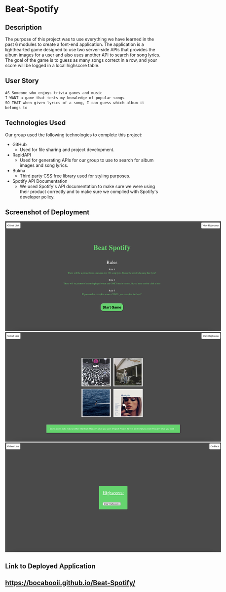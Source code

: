 # Beat-Spotify

## Description
The purpose of this project was to use everything we have learned in the past 6 modules to create a font-end application. The application is a lighthearted game designed to use two server-side APIs that provides the album images for a user and also uses another API to search for song lyrics. The goal of the game is to guess as many songs correct in a row, and your score will be logged in a local highscore table.

## User Story
```
AS Someone who enjoys trivia games and music
I WANT a game that tests my knowledge of popular songs
SO THAT when given lyrics of a song, I can guess which album it belongs to
```
## Technologies Used
Our group used the following technologies to complete this project:
* GitHub
    * Used for file sharing and project development.
* RapidAPI
    * Used for generating APIs for our group to use to search for album images and song lyrics.
* Bulma
    * Third party CSS free library used for styling purposes.
* Spotify API Documentation
    * We used Spotify's API documentation to make sure we were using their product correctly and to make sure we complied with Spotify's developer policy.

## Screenshot of Deployment
<img src="./Assets/Screenshots/Screenshot 2023-03-27 at 2.09.07 PM.png" style="max-width: 700px">
<img src="./Assets/Screenshots/Screenshot 2023-03-27 at 2.09.38 PM.png" style="max-width: 700px">
<img src="./Assets/Screenshots/Screenshot 2023-03-27 at 2.10.03 PM.png" style="max-width: 700px">

## Link to Deployed Application

https://bocabooii.github.io/Beat-Spotify/
---
